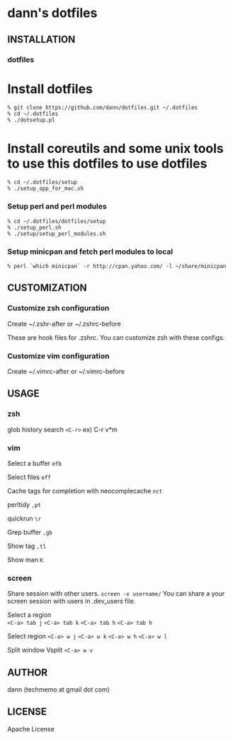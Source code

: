 dann's dotfiles
========================== 

INSTALLATION
---------------------------------------

### dotfiles
# Install dotfiles

    % git clone https://github.com/dann/dotfiles.git ~/.dotfiles
    % cd ~/.dotfiles
    % ./dotsetup.pl

# Install coreutils and some unix tools to use this dotfiles to use dotfiles

    % cd ~/.dotfiles/setup
    % ./setup_app_for_mac.sh

### Setup perl and perl modules

    % cd ~/.dotfiles/dotfiles/setup
    % ./setup_perl.sh 
    % ./setup/setup_perl_modules.sh 

### Setup minicpan and fetch perl modules to local

    % perl `which minicpan` -r http://cpan.yahoo.com/ -l ~/share/minicpan

CUSTOMIZATION
---------------------------------------

### Customize zsh configuration

Create 
    ~/.zshr-after or ~/.zshrc-before

These are hook files for .zshrc.
You can customize zsh with these configs.

### Customize vim configuration
Create 
    ~/.vimrc-after or ~/.vimrc-before

USAGE
---------------------------------------

### zsh

  glob history search  `<C-r>` ex) C-r v*m  

### vim

  Select a buffer `efb`

  Select files `eff`

  Cache tags for completion with neocomplecache `nct`

  perltidy `,pt`

  quickrun `\r`

  Grep buffer `,gb`

  Show tag `,tl`

  Show man `K`
  
### screen

  Share session with other users. `screen -x username/`
  You can share a your screen session with users in .dev_users file.
    
  Select a region  
    `<C-a> tab j`
    `<C-a> tab k`
    `<C-a> tab h` 
    `<C-a> tab h` 

  Select region
    `<C-a> w j`
    `<C-a> w k`
    `<C-a> w h`
    `<C-a> w l`

  Split window
    Vsplit `<C-a> w v`

AUTHOR
---------------------------------------
dann (techmemo at gmail dot com)


LICENSE
---------------------------------------
Apache License 
